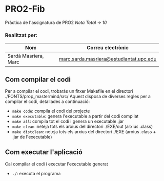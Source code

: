 # PRO2-Fib

Pràctica de l'assignatura de PRO2
*Nota Total -> 10*

### Realitzat per:

| Nom                  | Correu electrònic                       |
| -------------------- | --------------------------------------- |
| Sardà Masriera, Marc | marc.sarda.masriera@estudiantat.upc.edu |

## Com compilar el codi

Per a compilar el codi, trobaràs un fitxer Makefile en el directori ./FONTS/prop_mastermind/src/
Aquest disposa de diverses regles per a compilar el codi, detallades a continuació:

- `make code`: compila el codi del projecte
- `make executable`: genera l'executable a partir del codi compilat
- `make all`: compila tot el codi i genera un executable .jar
- `make clean`: neteja tots els arxius del directori ./EXE/out (arxius .class)
- `make distclean`: neteja tots els arxius del directori ./EXE (arxius .class + .jar de l'executable)

## Com executar l'aplicació

Cal compilar el codi i executar l'executable generat

- `./`: executa el programa
